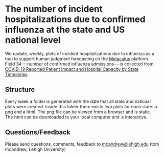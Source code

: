 # The number of incident hospitalizations due to confirmed influenza at the state and US national level
We update, weekly, plots of incident hospitalizations due to influenza as a tool to support human judgment forecasting on the [Metaculus](https://www.metaculus.com/) platform.
Field 34---number of confirmed influenza admissions---is collected from [COVID-19 Reported Patient Impact and Hospital Capacity by State Timeseries](https://healthdata.gov/Hospital/COVID-19-Reported-Patient-Impact-and-Hospital-Capa/anag-cw7u). 

## Structure
Every week a folder is generated with the date that all state and national plots were created. 
Inside this folder there exists two plots for each state: a png and a html. 
The png file can be viewed from a browser and is static. The html can be downloaded to your local computer and is interactive. 

## Questions/Feedback
Please send questions, comments, feedback to mcandrew@lehigh.edu (tom mcandrew; Lehigh University)
